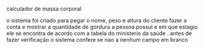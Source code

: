 calculador de massa corporal 



o sistema foi criado para pegar o nome, peso e altura do cliente fazer a conta e mostrar
a quantidade de gordura a pessoa possui e em que estagio ele se encontra de acordo com a tabela
do ministerio da saúde . antes de fazer  verificação o sistema confere se nao a nenhum campo em branco



